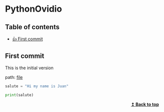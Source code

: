 # PythonOvidio

## Table of contents

- [:thumbsup: First commit](#first-commit)


## First commit
This is the initial version

path: [file](strings/test1.py)
```python
salute = "Hi my name is Juan"

print(salute)
```


<div align="right">
<b><a href="#table-of-contents">↥ Back to top</a></b>
</div>